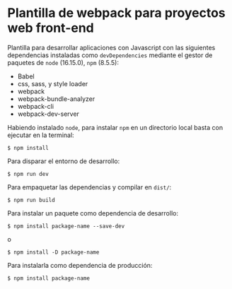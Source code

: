 # Plantilla de webpack para proyectos web front-end

Plantilla para desarrollar aplicaciones con Javascript con las
siguientes dependencias instaladas como `devDependencies` mediante el gestor de paquetes de `node` (16.15.0), `npm` (8.5.5):

- Babel
- css, sass, y style loader
- webpack
- webpack-bundle-analyzer
- webpack-cli
- webpack-dev-server

Habiendo instalado `node`, para instalar `npm` en un directorio local basta con ejecutar en la terminal:

```
$ npm install
```

Para disparar el entorno de desarrollo:

```
$ npm run dev
```

Para empaquetar las dependencias y compilar en `dist/`:

```
$ npm run build
```

Para instalar un paquete como dependencia de desarrollo:

```
$ npm install package-name --save-dev
```

o

``` 
$ npm install -D package-name
```

Para instalarla como dependencia de producción:

```
$ npm install package-name
```
